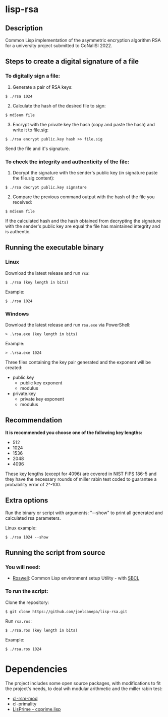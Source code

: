 # lisp-rsa

## Description
Common Lisp implementation of the asymmetric encryption algorithm RSA for a university project submitted to CoNaIISI 2022.

## Steps to create a digital signature of a file
### To digitally sign a file:
1. Generate a pair of RSA keys:
<pre><code>$ ./rsa 1024 </code></pre>

2. Calculate the hash of the desired file to sign:
<pre><code>$ md5sum file </code></pre>

3. Encrypt with the private key the hash (copy and paste the hash) and write it to file.sig:
<pre><code>$ ./rsa encrypt public.key hash >> file.sig</code></pre>

Send the file and it's signature.

### To check the integrity and authenticity of the file:

1. Decrypt the signature with the sender's public key (in signature paste the file.sig content):
<pre><code>$ ./rsa decrypt public.key signature</code></pre>

2. Compare the previous command output with the hash of the file you received:
<pre><code>$ md5sum file </code></pre>

If the calculated hash and the hash obtained from decrypting the signature with the sender's public key are equal the file has maintained integrity and is authentic.

## Running the executable binary

### Linux
Download the latest release and run `rsa`:

<pre><code>$ ./rsa (key length in bits) </code></pre>

Example:

<pre><code>$ ./rsa 1024 </code></pre>

### Windows
Download the latest release and run `rsa.exe` via PowerShell:

<pre><code>> .\rsa.exe (key length in bits) </code></pre>

Example:

<pre><code>> .\rsa.exe 1024 </code></pre>

Three files containing the key pair generated and the exponent will be created:
* public.key
  * public key exponent
  * modulus
* private.key
  * private key exponent
  * modulus

## Recommendation
**It is recommended you choose one of the following key lengths:**

* 512
* 1024
* 1536
* 2048
* 4096

These key lengths (except for 4096) are covered in NIST FIPS 186-5 and they have the necessary rounds of miller rabin test coded to guarantee a probability error of 2^-100.

## Extra options

Run the binary or script with arguments: "--show" to print all generated and calculated rsa parameters.

Linux example:
<pre><code>$ ./rsa 1024 --show</code></pre>

## Running the script from source
### You will need:
* [Roswell](https://roswell.github.io/Home.html): Common Lisp environment setup Utility - with [SBCL](https://www.sbcl.org/)

### To run the script:

Clone the repository:

<pre><code>$ git clone https://github.com/joelcanepa/lisp-rsa.git</code></pre>

Run `rsa.ros`:

<pre><code>$ ./rsa.ros (key length in bits) </code></pre>

Example:

<pre><code>$ ./rsa.ros 1024 </code></pre>

# Dependencies

The project includes some open source packages, with modifications to fit the project's needs, to deal wih modular arithmetic and the miller rabin test:

* [cl-rsm-mod](https://sources.debian.org/src/cl-rsm-mod/1.4/mod.lisp/)
* cl-primality
* [LisPrime - coprime.lisp](https://github.com/dradisavljevic/LisPrime/blob/master/coprime.lisp)